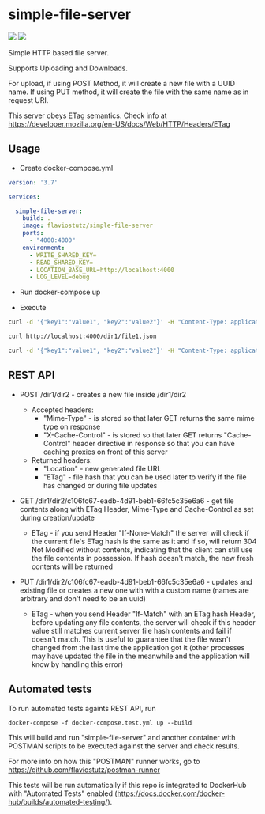 # simple-file-server

[<img src="https://img.shields.io/docker/pulls/flaviostutz/simple-file-server"/>](https://hub.docker.com/r/flaviostutz/simple-file-server)
[<img src="https://img.shields.io/docker/automated/flaviostutz/simple-file-server"/>](https://hub.docker.com/r/flaviostutz/simple-file-server)

Simple HTTP based file server.

Supports Uploading and Downloads.

For upload, if using POST Method, it will create a new file with a UUID name. If using PUT method, it will create the file with the same name as in request URI.

This server obeys ETag semantics. Check info at https://developer.mozilla.org/en-US/docs/Web/HTTP/Headers/ETag

## Usage

* Create docker-compose.yml

```yml
version: '3.7'

services:

  simple-file-server:
    build: .
    image: flaviostutz/simple-file-server
    ports:
      - "4000:4000"
    environment:
      - WRITE_SHARED_KEY=
      - READ_SHARED_KEY=
      - LOCATION_BASE_URL=http://localhost:4000
      - LOG_LEVEL=debug
```

* Run docker-compose up

* Execute

```bash
curl -d '{"key1":"value1", "key2":"value2"}' -H "Content-Type: application/json" -X PUT http://localhost:4000/dir1/file1.json

curl http://localhost:4000/dir1/file1.json

curl -d '{"key1":"value1", "key2":"value2"}' -H "Content-Type: application/json" -X POST http://localhost:4000/dir2

```

## REST API

* POST /dir1/dir2 - creates a new file inside /dir1/dir2
  * Accepted headers:
    * "Mime-Type" - is stored so that later GET returns the same mime type on response
    * "X-Cache-Control" - is stored so that later GET returns "Cache-Control" header directive in response so that you can have caching proxies on front of this server
  * Returned headers:
    * "Location" - new generated file URL
    * "ETag" - file hash that you can be used later to verify if the file has changed or during file updates

* GET /dir1/dir2/c106fc67-eadb-4d91-beb1-66fc5c35e6a6 - get file contents along with ETag Header, Mime-Type and Cache-Control as set during creation/update

  * ETag - if you send Header "If-None-Match" the server will check if the current file's ETag hash is the same as it and if so, will return 304 Not Modified without contents, indicating that the client can still use the file contents in possession. If hash doesn't match, the new fresh contents will be returned

* PUT /dir1/dir2/c106fc67-eadb-4d91-beb1-66fc5c35e6a6 - updates and existing file or creates a new one with with a custom name (names are arbitrary and don't need to be an uuid)

  * ETag - when you send Header "If-Match" with an ETag hash Header, before updating any file contents, the server will check if this header value still matches current server file hash contents and fail if doesn't match. This is useful to guarantee that the file wasn't changed from the last time the application got it (other processes may have updated the file in the meanwhile and the application will know by handling this error)

## Automated tests

To run automated tests againts REST API, run
```
docker-compose -f docker-compose.test.yml up --build
```

This will build and run "simple-file-server" and another container with POSTMAN scripts to be executed against the server and check results.

For more info on how this "POSTMAN" runner works, go to https://github.com/flaviostutz/postman-runner

This tests will be run automatically if this repo is integrated to DockerHub with "Automated Tests" enabled (https://docs.docker.com/docker-hub/builds/automated-testing/).

